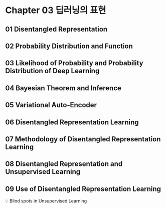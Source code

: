 # Chapter 03 딥러닝의 표현 

## 01 Disentangled Representation

## 02 Probability Distribution and Function

## 03 Likelihood of Probability and Probability Distribution of Deep Learning

## 04 Bayesian Theorem and Inference

## 05 Variational Auto-Encoder

## 06 Disentangled Representation Learning

## 07 Methodology of Disentangled Representation Learning

## 08 Disentangled Representation and Unsupervised Learning

## 09 Use of Disentangled Representation Learning

:bulb: Blind spots in Unsupervised Learning

